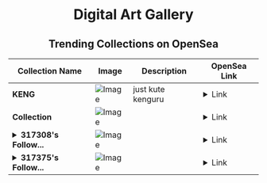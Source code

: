 <div align="center">

# Digital Art Gallery

## Trending Collections on OpenSea

| Collection Name                       | Image                                                                                     | Description                       | OpenSea Link                                                                                          |
|---------------------------------------|-------------------------------------------------------------------------------------------|-----------------------------------|--------------------------------------------------------------------------------------------------------|
| **KENG** | ![Image](https://i.seadn.io/s/raw/files/c77693959ac54ba0f84312b6240902e7.jpg?w=500&auto=format?w=200&auto=format) | just kute kenguru  | <details><summary>Link</summary>[KENG](https://opensea.io/collection/keng-1)</details> |
| **Collection** | ![Image](https://i.seadn.io/s/raw/files/538614b14c2bedfde1383e5a74b611de.jpg?w=500&auto=format?w=200&auto=format) |  | <details><summary>Link</summary>[Collection](https://opensea.io/collection/collection-1168)</details> |
| **<details><summary>317308's Follow...</summary>317308's Follower</details>** | ![Image](https://i.seadn.io/s/raw/files/19f9f090920392cc3650cbdf4361755b.png?w=500&auto=format?w=200&auto=format) |  | <details><summary>Link</summary>[317308's Follower](https://opensea.io/collection/317308-s-follower)</details> |
| **<details><summary>317375's Follow...</summary>317375's Follower</details>** | ![Image](https://i.seadn.io/s/raw/files/19f9f090920392cc3650cbdf4361755b.png?w=500&auto=format?w=200&auto=format) |  | <details><summary>Link</summary>[317375's Follower](https://opensea.io/collection/317375-s-follower)</details> |

</div>